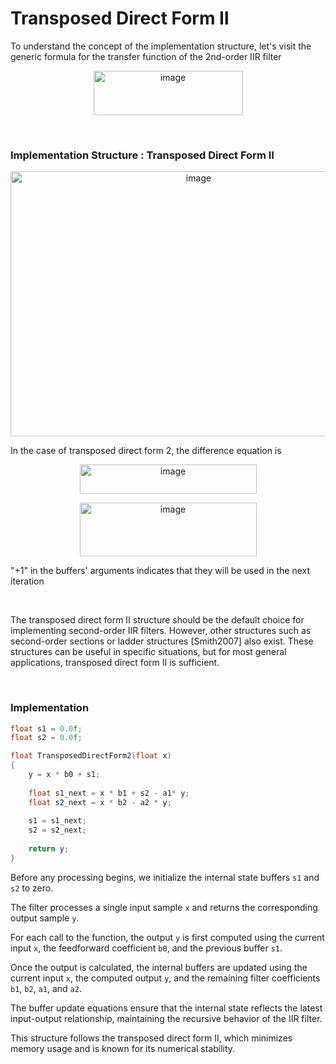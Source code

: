 
#  Transposed Direct Form Ⅱ


To understand the concept of the implementation structure, let's visit the generic formula for the transfer function of the 2nd-order IIR filter

<p align="center">
  <img src="https://github.com/user-attachments/assets/58acc3b2-5119-4c98-b5a3-7bfb157a2796" width="239" height="71" alt="image" />
</p>

<br>

### Implementation Structure : Transposed Direct Form Ⅱ

<p align="center">
<img width="586" height="424" alt="image" src="https://github.com/user-attachments/assets/e17e8642-7437-4ce1-86ee-337d97f888d8" />
</p>

In the case of transposed direct form 2, the difference equation is 

<p align="center">
<img width="283" height="47" alt="image" src="https://github.com/user-attachments/assets/b11faa9b-4e5c-4f56-b421-244e5d6f7b61" />
</p>

<p align="center">
<img width="283" height="86" alt="image" src="https://github.com/user-attachments/assets/00510b61-c9b1-4c09-b054-9742ae16ca90" />
</p>

"+1" in the buffers' arguments indicates that they will be used in the next iteration

<br>

The transposed direct form II structure should be the default choice for implementing second-order IIR filters.
However, other structures such as second-order sections or ladder structures [Smith2007] also exist.
These structures can be useful in specific situations, but for most general applications, transposed direct form II is sufficient.

<br>

### Implementation

~~~cpp
float s1 = 0.0f;
float s2 = 0.0f;

float TransposedDirectForm2(float x)
{
    y = x * b0 + s1;
    
    float s1_next = x * b1 + s2 - a1* y;
    float s2_next = x * b2 - a2 * y;
    
    s1 = s1_next;
    s2 = s2_next;
    
    return y;
}
~~~

Before any processing begins, we initialize the internal state buffers `s1` and `s2` to zero.

The filter processes a single input sample `x` and returns the corresponding output sample `y`.

For each call to the function, 
the output `y` is first computed using the current input `x`, the feedforward coefficient `b0`, and the previous buffer `s1`.

Once the output is calculated, the internal buffers are updated using the current input `x`, 
the computed output `y`, and the remaining filter coefficients `b1`, `b2`, `a1`, and `a2`.

The buffer update equations ensure that the internal state reflects the latest input-output relationship, maintaining the recursive behavior of the IIR filter.

This structure follows the transposed direct form II, which minimizes memory usage and is known for its numerical stability.



